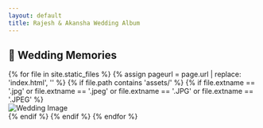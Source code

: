 ```yaml
---
layout: default
title: Rajesh & Akansha Wedding Album
---
```


## 💍 Wedding Memories

<div class="gallery">
  {% for file in site.static_files %}
    {% assign pageurl = page.url | replace: 'index.html', '' %}
    {% if file.path contains 'assets/' %}
      {% if file.extname == '.jpg' or file.extname == '.jpeg' or file.extname == '.JPG' or file.extname == '.JPEG' %}
        <div class="photo-box">
          <img src="{{ file.path }}" alt="Wedding Image" />
        </div>
      {% endif %}
    {% endif %}
  {% endfor %}
</div>
